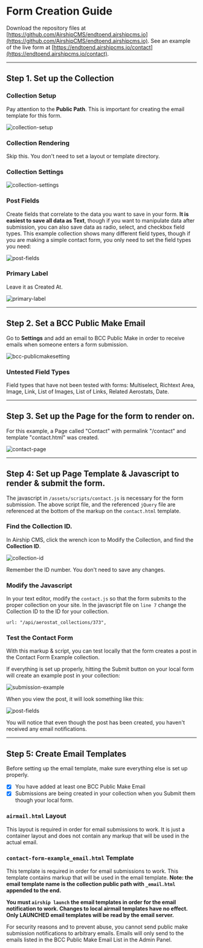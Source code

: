 # Form Creation Guide
Download the repository files at [https://github.com/AirshipCMS/endtoend.airshipcms.io](https://github.com/AirshipCMS/endtoend.airshipcms.io). See an example of the live form at [https://endtoend.airshipcms.io/contact](https://endtoend.airshipcms.io/contact).

---

## Step 1. Set up the Collection

### Collection Setup
Pay attention to the **Public Path**. This is important for creating the email template for this form.

![collection-setup](https://user-images.githubusercontent.com/1865400/29060441-806f6dd8-7bb5-11e7-99cf-f7ad80740e4d.png)

### Collection Rendering
Skip this. You don't need to set a layout or template directory.

### Collection Settings
![collection-settings](https://user-images.githubusercontent.com/1865400/29060440-8060e506-7bb5-11e7-906d-aa2abbcccf5d.png)

### Post Fields
Create fields that correlate to the data you want to save in your form. **It is easiest to save all data as Text**, though if you want to manipulate data after submission, you can also save data as radio, select, and checkbox field types. This example collection shows many different field types, though if you are making a simple contact form, you only need to set the field types you need:

![post-fields](https://user-images.githubusercontent.com/1865400/29060442-806f825a-7bb5-11e7-9397-a5d28f5cba0c.png)

### Primary Label
Leave it as Created At.

![primary-label](https://user-images.githubusercontent.com/1865400/29060439-805c424e-7bb5-11e7-94df-29c382b55dd1.png)

---

## Step 2. Set a BCC Public Make Email
Go to **Settings** and add an email to BCC Public Make in order to receive emails when someone enters a form submission.

![bcc-publicmakesetting](https://user-images.githubusercontent.com/1865400/29060444-8078786a-7bb5-11e7-86ce-3d953ef88e52.png)

### Untested Field Types
Field types that have not been tested with forms: Multiselect, Richtext Area, Image, Link, List of Images, List of Links, Related Aerostats, Date.

---

## Step 3. Set up the Page for the form to render on.
For this example, a Page called "Contact" with permalink "/contact" and template "contact.html" was created.

![contact-page](https://user-images.githubusercontent.com/1865400/29060965-a47f227a-7bb7-11e7-88dc-10880e1ebf92.png)

---

## Step 4: Set up Page Template & Javascript to render & submit the form.
The javascript in `/assets/scripts/contact.js` is necessary for the form submission.
The above script file, and the referenced `jQuery` file are referenced at the bottom of the markup on the `contact.html` template.

### Find the Collection ID.
In Airship CMS, click the wrench icon to Modify the Collection, and find the **Collection ID**.

![collection-id](https://user-images.githubusercontent.com/1865400/29060438-805c1918-7bb5-11e7-8030-0488b826b0ee.png)

Remember the ID number. You don't need to save any changes.

### Modify the Javascript
In your text editor, modify the `contact.js` so that the form submits to the proper collection on your site. In the javascript file on `line 7` change the Collection ID to the ID for your collection.

```
url: "/api/aerostat_collections/373",
```

### Test the Contact Form
With this markup & script, you can test locally that the form creates a post in the Contact Form Example collection.

If everything is set up properly, hitting the Submit button on your local form will create an example post in your collection:

![submission-example](https://user-images.githubusercontent.com/1865400/29060885-5a3a62d8-7bb7-11e7-92cf-ef0b37837be7.png)

When you view the post, it will look something like this:

![post-fields](https://user-images.githubusercontent.com/1865400/29060442-806f825a-7bb5-11e7-9397-a5d28f5cba0c.png)

You will notice that even though the post has been created, you haven't received any email notifications.

---

## Step 5: Create Email Templates
Before setting up the email template, make sure everything else is set up properly.
- [x] You have added at least one BCC Public Make Email
- [x] Submissions are being created in your collection when you Submit them though your local form.

### `airmail.html` Layout
This layout is required in order for email submissions to work. It is just a container layout and does not contain any markup that will be used in the actual email.

### `contact-form-example_email.html` Template
This template is required in order for email submissions to work. This template contains markup that will be used in the email template. **Note: the email template name is the collection public path with `_email.html` appended to the end.**

**You must `airship launch` the email templates in order for the email notification to work. Changes to local airmail templates have no effect. Only LAUNCHED email templates will be read by the email server.**

For security reasons and to prevent abuse, you cannot send public make submission notifications to arbitrary emails. Emails will only send to the emails listed in the BCC Public Make Email List in the Admin Panel.
